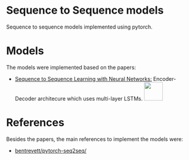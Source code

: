 # Sequence to Sequence models

Sequence to sequence models implemented using pytorch.

# Models

The models were implemented based on the papers:

- [Sequence to Sequence Learning with Neural Networks:](https://arxiv.org/abs/1409.3215) Encoder-Decoder architecure which uses multi-layer LSTMs. <a href="/seq2seq_models/seq2seq_LSTM/"><img src="https://img.shields.io/badge/PyTorch-%23EE4C2C.svg?style=for-the-badge&logo=PyTorch&logoColor=white" width="50"></a>


# References

Besides the papers, the main references to implement the models were:

- [bentrevett/pytorch-seq2seq/](https://github.com/bentrevett/pytorch-seq2seq)